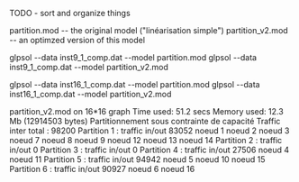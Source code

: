 TODO - sort and organize things

partition.mod -- the original model ("linéarisation simple")
partition_v2.mod -- an optimzed version of this model

glpsol --data inst9_1_comp.dat --model partition.mod
glpsol --data inst9_1_comp.dat --model partition_v2.mod

glpsol --data inst16_1_comp.dat --model partition.mod
glpsol --data inst16_1_comp.dat --model partition_v2.mod


partition_v2.mod on 16*16 graph
	Time used:   51.2 secs
	Memory used: 12.3 Mb (12914503 bytes)
	Partitionnement sous contrainte de capacité
	Traffic inter total : 98200
	Partition 1 : traffic in/out 83052
	  noeud 1
	  noeud 2
	  noeud 3
	  noeud 7
	  noeud 8
	  noeud 9
	  noeud 12
	  noeud 13
	  noeud 14
	Partition 2 : traffic in/out 0
	Partition 3 : traffic in/out 0
	Partition 4 : traffic in/out 27506
	  noeud 4
	  noeud 11
	Partition 5 : traffic in/out 94942
	  noeud 5
	  noeud 10
	  noeud 15
	Partition 6 : traffic in/out 90927
	  noeud 6
	  noeud 16
